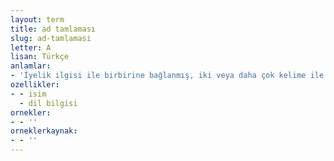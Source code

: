 ```yaml
---
layout: term
title: ad tamlaması
slug: ad-tamlamasi
letter: A
lisan: Türkçe
anlamlar:
- 'İyelik ilgisi ile birbirine bağlanmış, iki veya daha çok kelime ile kurulmuş, belirtili veya belirtisiz biçimleri olan tamlama; isim tamlaması: bahçe kapısı, bahçenin duvarı, bahçe duvarının taşları vb'
ozellikler:
- - isim
  - dil bilgisi
ornekler:
- - ''
orneklerkaynak:
- - ''
---
```


